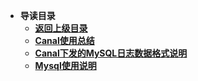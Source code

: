* **导读目录**
  * [**返回上级目录**](../README)
  * [**Canal使用总结**](Canal使用总结.md)
  * [**Canal下发的MySQL日志数据格式说明**](Canal下发的MySQL日志数据格式说明.md)
  * [**Mysql使用说明**](Mysql使用说明.md)
  

  

